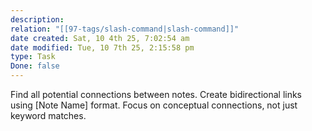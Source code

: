 ```yaml
---
description:
relation: "[[97-tags/slash-command|slash-command]]"
date created: Sat, 10 4th 25, 7:02:54 am
date modified: Tue, 10 7th 25, 2:15:58 pm
type: Task
Done: false
---
```

Find all potential connections between notes. Create bidirectional links using [Note Name] format. Focus on conceptual connections, not just keyword matches.
